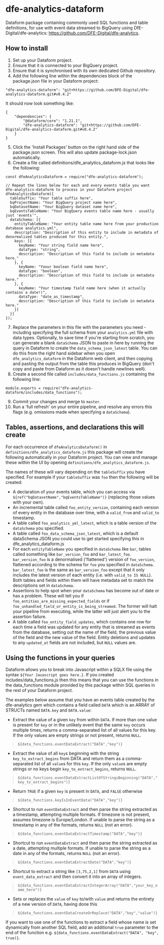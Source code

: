 # dfe-analytics-dataform
Dataform package containing commonly used SQL functions and table definitions, for use with event data streamed to BigQuery using DfE-Digital/dfe-analytics: https://github.com/DFE-Digital/dfe-analytics.

## How to install
1. Set up your Dataform project.
2. Ensure that it is connected to your BigQuery project.
3. Ensure that it is synchronised with its own dedicated Github repository.
4. Add the following line within the dependencies block of the package.json file in your Dataform project:
```
"dfe-analytics-dataform": "git+https://github.com/DFE-Digital/dfe-analytics-dataform.git#v0.4.2"
```
It should now look something like:
```
{
    "dependencies": {
        "@dataform/core": "1.21.1",
        "dfe-analytics-dataform": "git+https://github.com/DFE-Digital/dfe-analytics-dataform.git#v0.4.2"
    }
}
```
5. Click the 'Install Packages' button on the right hand side of the package.json screen. This will also update package-lock.json automatically.
6. Create a file called definitions/dfe_analytics_dataform.js that looks like the following:
```
const dfeAnalyticsDataform = require("dfe-analytics-dataform");

// Repeat the lines below for each and every events table you want dfe-analytics-dataform to process in your Dataform project
dfeAnalyticsDataform({
  tableSuffix: "Your table suffix here",
  bqProjectName: "Your BigQuery project name here",
  bqDatasetName: "Your BigQuery dataset name here",
  bqEventsTableName: "Your BigQuery events table name here - usually just 'events'",
  dataSchema: [{
    entityTableName: "Your entity table name here from your production database analytics.yml",
    description: "Description of this entity to include in metadata of denormalised tables produced for this entity.",
    keys: [{
      keyName: "Your string field name here",
      dataType: "string",
      description: "Description of this field to include in metadata here."
    }, {
      keyName: "Yoour boolean field name here",
      dataType: "boolean",
      description: "Description of this field to include in metadata here."
    }, {
      keyName: "Your timestamp field name here (when it actually contains a date!)",
      dataType: "date_as_timestamp",
      description: "Description of this field to include in metadata here."
    }]
  }]
});
```
7. Replace the parameters in this file with the parameters you need - including specifying the full schema from your ```analytics.yml``` file with data types. Optionally, to save time if you're starting from scratch, you can generate a blank ```dataSchema``` JSON to paste in here by running the query in Dataform to create the ```data_schema_json_latest``` table. You can do this from the right hand sidebar when you open ```dfe_analytics_dataform``` in the Dataform web client, and then copying and pasting the output from the table this produces in BigQuery (don't copy and paste from Dataform as it doesn't handle newlines well).
8. Create a second file called ```includes/data_functions.js``` containing the following line:
```
module.exports = require("dfe-analytics-dataform/includes/data_functions");
```
9. Commit your changes and merge to ```master```.
10. Run a 'full refresh' on your entire pipeline, and resolve any errors this flags (e.g. omissions made when specifying a ```dataSchema```).

## Tables, assertions, and declarations this will create
For each occurrence of ```dfeAnalyticsDataform()``` in ```definitions/dfe_analytics_dataform.js``` this package will create the following automatically in your Dataform project. You can view and manage these within the UI by opening ```definitions/dfe_analytics_dataform.js```.

The names of these will vary depending on the ```tableSuffix``` you have specified. For example if your ```tableSuffix``` was ```foo``` then the following will be created:
- A declaration of your events table, which you can access via ```${ref("bqDatasetName","bqEventsTableName")}``` (replacing those values with your own).
- An incremental table called ```foo_entity_version```, containing each version of every entity in the database over time, with a ```valid_from``` and ```valid_to``` timestamp.
- A table called ```foo_analytics_yml_latest```, which is a table version of the ```dataSchema``` you specified.
- A table called ```foo_data_schema_json_latest```, which is a default dataSchema JSON you could use to get started specifying this in dfe_analytics_dataform.js
- For each ```entityTableName``` you specified in ```dataSchema``` like ```bar```, tables called something like ```bar_version_foo``` and ```bar_latest_foo```. ```bar_version_foo``` is a denormalised ('flattened') version of ```foo_version```, flattened according to the schema for ```foo``` you specified in ```dataSchema```. ```bar_latest_foo``` is the same as ```bar_version_foo``` except that it only includes the latest version of each entity (i.e. with ```valid_to IS NULL```). Both tables and fields within them will have metadata set to match the descriptions set in ```dataSchema```.
- Assertions to help spot when your ```dataSchema``` has become out of date or has a problem. These will tell you if ```foo_entities_are_missing_expected_fields``` or if ```foo_unhandled_field_or_entity_is_being_streamed```. The former will halt your pipeline from executing, while the latter will just alert you to the assertion failure.
- A table called ```foo_entity_field_updates```, which contains one row for each time a field was updated for any entity that is streamed as events from the database, setting out the name of the field, the previous value of the field and the new value of the field. Entity deletions and updates to any ```updated_at``` fields are not included, but ```NULL``` values are.

## Using the functions in your queries
Dataform allows you to break into Javascript within a SQLX file using the syntax ```${Your Javascript goes here.}```. If you created includes/data_functions.js then this means that you can use the functions in the data_functions module provided by this package within SQL queries in the rest of your Dataform project.

The examples below assume that you have an events table created by the dfe-analytics gem which contains a field called ```DATA``` which is an ARRAY of STRUCTs named ```DATA.key``` and ```DATA.value```:
- Extract the value of a given ```key``` from within ```DATA```. If more than one value is present for ```key``` or in the unlikely event that the same ```key``` occurs multiple times, returns a comma-separated list of all values for this key. If the only values are empty strings or not present, returns ```NULL```.

> ```${data_functions.eventDataExtract("DATA","key")}```

- Extract the value of all ```key```s beginning with the string ```key_to_extract_begins``` from DATA and return them as a comma-separated list of all ```value```s for this ```key```. If the only ```value```s are empty strings or no keys begin ```key_to_extract_begins```, returns ```NULL```.

> ```${data_functions.eventDataExtractListOfStringsBeginning("DATA","key_to_extract_begins")}```

- Return ```TRUE``` if a given ```key``` is present in ```DATA```, and ```FALSE``` otherwise

> ```${data_functions.keyIsInEventData("DATA","key")}```

- Shortcut to run ```eventDataExtract``` and then parse the string extracted as a timestamp, attempting multiple formats. If timezone is not present, assumes timezone is Europe/London. If unable to parse the string as a timestamp in any of the formats, returns ```NULL``` (not an error).

> ```${data_functions.eventDataExtractTimestamp("DATA","key")}```

- Shortcut to run ```eventDataExtract``` and then parse the string extracted as a date, attempting multiple formats. If unable to parse the string as a date in any of the formats, returns ```NULL``` (not an error).

> ```${data_functions.eventDataExtractDate("DATA","key")}```

- Shortcut to extract a string like ```[3,75,2,1]``` from ```DATA``` using ```event_data_extract``` and then convert it into an array of integers.

> ```${data_functions.eventDataExtractIntegerArray("DATA","your_key_name_here")}```

- Sets or replaces the ```value``` of ```key``` to/with ```value``` and returns the entirety of a new version of ```DATA```, having done this

> ```${data_functions.eventDataCreateOrReplace("DATA","key","value")}```

If you want to use one of the functions to extract a field whose name is set dynamically from another SQL field, add an additional ```true``` parameter to the end of the function e.g. ```${data_functions.eventDataExtract("DATA", "key", true)}```.
